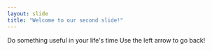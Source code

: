 ```yaml
---
layout: slide
title: "Welcome to our second slide!"
---
```

Do something useful in your life's time
Use the left arrow to go back!
